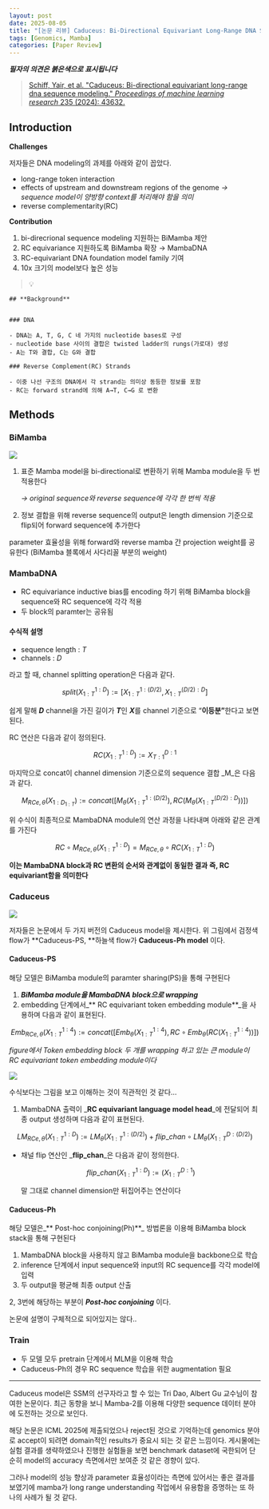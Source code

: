 ```yaml
---
layout: post
date: 2025-08-05
title: "[논문 리뷰] Caduceus: Bi-Directional Equivariant Long-Range DNA Sequence Modeling"
tags: [Genomics, Mamba]
categories: [Paper Review]
---
```


<span class="notion-red">_**필자의 의견은 붉은색으로 표시됩니다**_</span>


> [Schiff, Yair, et al. "Caduceus: Bi-directional equivariant long-range dna sequence modeling." ](https://pmc.ncbi.nlm.nih.gov/articles/PMC12189541/)[_Proceedings of machine learning research_](https://pmc.ncbi.nlm.nih.gov/articles/PMC12189541/)[ 235 (2024): 43632.](https://pmc.ncbi.nlm.nih.gov/articles/PMC12189541/)



## Introduction


**Challenges**


저자들은 DNA modeling의 과제를 아래와 같이 꼽았다.

- long-range token interaction
- effects of upstream and downstream regions of the genome 
_→ sequence model이 양방향 context를 처리해야 함을 의미_
- reverse complementarity(RC)

**Contribution**

1. bi-direcrional sequence modeling 지원하는 BiMamba 제안
1. RC equivariance 지원하도록 BiMamba 확장 → MambaDNA
1. RC-equivariant DNA foundation model family 기여
1. 10x 크기의 model보다 높은 성능

> 💡 


	## **Background**


	### DNA

	- DNA는 A, T, G, C 네 가지의 nucleotide bases로 구성
	- nucleotide base 사이의 결합은 twisted ladder의 rungs(가로대) 생성
	- A는 T와 결합, C는 G와 결합

	### Reverse Complement(RC) Strands

	- 이중 나선 구조의 DNA에서 각 strand는 의미상 동등한 정보를 포함
	- RC는 forward strand에 의해 A→T, C→G 로 변환


## Methods



### BiMamba


![](https://prod-files-secure.s3.us-west-2.amazonaws.com/542b861c-36a8-4051-84e5-8804b6728dba/2c247d59-7815-4980-99f0-8f0d21f445a7/image.png?X-Amz-Algorithm=AWS4-HMAC-SHA256&X-Amz-Content-Sha256=UNSIGNED-PAYLOAD&X-Amz-Credential=ASIAZI2LB466V4O2EBGU%2F20250905%2Fus-west-2%2Fs3%2Faws4_request&X-Amz-Date=20250905T003805Z&X-Amz-Expires=3600&X-Amz-Security-Token=IQoJb3JpZ2luX2VjEAAaCXVzLXdlc3QtMiJHMEUCIEx6XoS%2FaWTtN3MgC2FssaomcKBhMBly%2FUMUBjf3aJmyAiEAiEO19Jim1nFyP9uT%2Fzj2e%2F3b3X5TXJaaRS7ZYwJei8Yq%2FwMIaRAAGgw2Mzc0MjMxODM4MDUiDMBtloH9%2FREhm0LeaircAxqPuuD06UysxRbMwaVAnrvhdHwC0aglMEOVUPCurQqakCP0p%2F7YmN5WIwrirvTod1G%2BIHMCdh8hBhXs1oGei4hrcF9RVPeE7VuoT%2B7%2Bge6F%2FLozXXcuQq4orAh0Ay8RSDz9EqLGbTRVFMghURD2ezbhKuYeOUy4gWBGwCrvdvUrW39Ipl85Rg3E2bMIGwMfQEPSUZxEfc7P7bU5MRFis%2FoLpz7Zi85XwYWOZKN%2BOouiMDEDMIN%2FjI1bJ2AWOYRXDwagnotX%2F86kNTLXpMByVPHIKCJkfaq0y582oD776M9G1JT1%2BDty%2F8%2B0bXI1NJ7G8T%2FdSBH2WRbjf0ggHD6Xk%2FHMPO4i6Z3yFZEk1wNSwWGhq%2FE5HSPtHgDWwHb2yKRIHX5Hgj2X3dkE0%2BWR92m73si9sA2%2BlRlyzfcw8GPWcpKhkIi0hfXnL2N0628TJkrnVGTuAYMS%2FcybeH8pc0l3XFz0XlFzgzIQAntLb%2FbFx5i4wyfmgHzr18sKzoNl2GQIdkjfj2e7C%2BY9sSQmow3MsolAPlhJEgCXc1cHXHd%2FpnXpF3R6y%2FvJcbDhfmzr%2B4irC7EiZJUuP4IhLornqB2yuTujV3sA0Kpfgv754HsUhdJ51P6RlL7liNnW3qG8MJPX6MUGOqUBMSAD2ISq2iyoTvGvYDswHCoyQ7JnR64dEn%2BRvkbIztcM6rmbNa0t6Bx%2B11cZZXZd111%2BKDGuPILrJ2c2WmJMfjQmEynD8kIwN3qcWufFhMctqa0%2BtXCVyUTSf1G09qeUqLYVnChyB22ljW8FyWrFCKGigK6wlbLc70UjrQ3kbkvDq9wnGqLC2gdFTUl5U6QcXzviSmhfACd6P68D0t1e5LmYzXvW&X-Amz-Signature=919f1d94708f7e1c2d58983b469b619713ffbe9eef0ecb0c44a8195817bc5ede&X-Amz-SignedHeaders=host&x-amz-checksum-mode=ENABLED&x-id=GetObject)

1. 표준 Mamba model을 bi-directional로 변환하기 위해 Mamba module을 두 번 적용한다

	_→ original sequence와 reverse sequence에 각각 한 번씩 적용_

1. 정보 결합을 위해 reverse sequence의 output은 length dimension 기준으로 flip되어 forward sequence에 추가한다

parameter 효율성을 위해 forward와 reverse mamba 간 projection weight를 공유한다 (BiMamba 블록에서 사다리꼴 부분의 weight)



### MambaDNA

- RC equivariance inductive bias를 encoding 하기 위해 BiMamba block을 sequence와 RC sequence에 각각 적용
- 두 block의 paramter는 공유됨


#### 수식적 설명

- sequence length : _T_
- channels : _D_

라고 할 때,  channel splitting operation은 다음과 같다.


$$
split(X^{1:D}_{1:T}):=[X^{1:(D/2)}_{1:T},X^{(D/2):D}_{1:T}]
$$


<span class="notion-red">쉽게 말해 </span><span class="notion-red">_**D**_</span><span class="notion-red"> channel을 가진 길이가 </span><span class="notion-red">_**T**_</span><span class="notion-red">인 </span><span class="notion-red">_**X**_</span><span class="notion-red">를 channel 기준으로 “</span><span class="notion-red">**이등분”**</span><span class="notion-red">한다고 보면 된다.</span>


RC 연산은 다음과 같이 정의된다.


$$
RC(X^{1:D}_{1:T}):=X^{D:1}_{T:1}
$$


마지막으로 concat이 channel dimension 기준으로의 sequence 결합 _M_은 다음과 같다.


$$
M_{RCe,\theta}(X_{1:D_{1:T}}):=concat([M_{\theta}(X^{1:(D/2)}_{1:T}),RC(M_{\theta}(X^{(D/2):D}_{1:T}))])
$$


위 수식이 최종적으로 MambaDNA module의 연산 과정을 나타내며 아래와 같은 관계를 가진다


$$
RC\circ M_{RCe,\theta}(X^{1:D}_{1:T}) = M_{RCe,\theta} \circ RC(X^{1:D}_{1:T})
$$


**이는 MambaDNA block과 RC 변환의 순서와 관계없이 동일한 결과 즉, RC equivariant함을 의미한다**



### Caduceus


![](https://prod-files-secure.s3.us-west-2.amazonaws.com/542b861c-36a8-4051-84e5-8804b6728dba/f94a60d7-8145-473b-aef9-7c68d3ec604a/image.png?X-Amz-Algorithm=AWS4-HMAC-SHA256&X-Amz-Content-Sha256=UNSIGNED-PAYLOAD&X-Amz-Credential=ASIAZI2LB466V4O2EBGU%2F20250905%2Fus-west-2%2Fs3%2Faws4_request&X-Amz-Date=20250905T003805Z&X-Amz-Expires=3600&X-Amz-Security-Token=IQoJb3JpZ2luX2VjEAAaCXVzLXdlc3QtMiJHMEUCIEx6XoS%2FaWTtN3MgC2FssaomcKBhMBly%2FUMUBjf3aJmyAiEAiEO19Jim1nFyP9uT%2Fzj2e%2F3b3X5TXJaaRS7ZYwJei8Yq%2FwMIaRAAGgw2Mzc0MjMxODM4MDUiDMBtloH9%2FREhm0LeaircAxqPuuD06UysxRbMwaVAnrvhdHwC0aglMEOVUPCurQqakCP0p%2F7YmN5WIwrirvTod1G%2BIHMCdh8hBhXs1oGei4hrcF9RVPeE7VuoT%2B7%2Bge6F%2FLozXXcuQq4orAh0Ay8RSDz9EqLGbTRVFMghURD2ezbhKuYeOUy4gWBGwCrvdvUrW39Ipl85Rg3E2bMIGwMfQEPSUZxEfc7P7bU5MRFis%2FoLpz7Zi85XwYWOZKN%2BOouiMDEDMIN%2FjI1bJ2AWOYRXDwagnotX%2F86kNTLXpMByVPHIKCJkfaq0y582oD776M9G1JT1%2BDty%2F8%2B0bXI1NJ7G8T%2FdSBH2WRbjf0ggHD6Xk%2FHMPO4i6Z3yFZEk1wNSwWGhq%2FE5HSPtHgDWwHb2yKRIHX5Hgj2X3dkE0%2BWR92m73si9sA2%2BlRlyzfcw8GPWcpKhkIi0hfXnL2N0628TJkrnVGTuAYMS%2FcybeH8pc0l3XFz0XlFzgzIQAntLb%2FbFx5i4wyfmgHzr18sKzoNl2GQIdkjfj2e7C%2BY9sSQmow3MsolAPlhJEgCXc1cHXHd%2FpnXpF3R6y%2FvJcbDhfmzr%2B4irC7EiZJUuP4IhLornqB2yuTujV3sA0Kpfgv754HsUhdJ51P6RlL7liNnW3qG8MJPX6MUGOqUBMSAD2ISq2iyoTvGvYDswHCoyQ7JnR64dEn%2BRvkbIztcM6rmbNa0t6Bx%2B11cZZXZd111%2BKDGuPILrJ2c2WmJMfjQmEynD8kIwN3qcWufFhMctqa0%2BtXCVyUTSf1G09qeUqLYVnChyB22ljW8FyWrFCKGigK6wlbLc70UjrQ3kbkvDq9wnGqLC2gdFTUl5U6QcXzviSmhfACd6P68D0t1e5LmYzXvW&X-Amz-Signature=446589c4fb5eaa4831a838481ae02e2ef0064a1ac6e6844cfd23b789f8ed1a73&X-Amz-SignedHeaders=host&x-amz-checksum-mode=ENABLED&x-id=GetObject)


저자들은 논문에서 두 가지 버전의 Caduceus model을 제시한다. 위 그림에서 검정색 flow가 **Caduceus-PS, **하늘색 flow가 **Caduceus-Ph model** 이다.



#### Caduceus-PS


해당 모델은 BiMamba module의 paramter sharing(PS)을 통해 구현된다

1. _**BiMamba module을 MambaDNA block으로 wrapping**_
1. embedding 단계에서_** RC equivariant token embedding module**_을 사용하며 다음과 같이 표현된다.

$$
Emb_{RCe,\theta}(X^{1:4}_{1:T}):=concat([Emb_{\theta}(X^{1:4}_{1:T}),RC \circ Emb_{\theta}(RC(X^{1:4}_{1:T}))])
$$


_figure에서 Token embedding block 두 개를 wrapping 하고 있는 큰 module이 RC equivariant token embedding module이다_


![](https://prod-files-secure.s3.us-west-2.amazonaws.com/542b861c-36a8-4051-84e5-8804b6728dba/b175e4da-71eb-4e91-8c23-a06dabe673c9/image.png?X-Amz-Algorithm=AWS4-HMAC-SHA256&X-Amz-Content-Sha256=UNSIGNED-PAYLOAD&X-Amz-Credential=ASIAZI2LB466V4O2EBGU%2F20250905%2Fus-west-2%2Fs3%2Faws4_request&X-Amz-Date=20250905T003805Z&X-Amz-Expires=3600&X-Amz-Security-Token=IQoJb3JpZ2luX2VjEAAaCXVzLXdlc3QtMiJHMEUCIEx6XoS%2FaWTtN3MgC2FssaomcKBhMBly%2FUMUBjf3aJmyAiEAiEO19Jim1nFyP9uT%2Fzj2e%2F3b3X5TXJaaRS7ZYwJei8Yq%2FwMIaRAAGgw2Mzc0MjMxODM4MDUiDMBtloH9%2FREhm0LeaircAxqPuuD06UysxRbMwaVAnrvhdHwC0aglMEOVUPCurQqakCP0p%2F7YmN5WIwrirvTod1G%2BIHMCdh8hBhXs1oGei4hrcF9RVPeE7VuoT%2B7%2Bge6F%2FLozXXcuQq4orAh0Ay8RSDz9EqLGbTRVFMghURD2ezbhKuYeOUy4gWBGwCrvdvUrW39Ipl85Rg3E2bMIGwMfQEPSUZxEfc7P7bU5MRFis%2FoLpz7Zi85XwYWOZKN%2BOouiMDEDMIN%2FjI1bJ2AWOYRXDwagnotX%2F86kNTLXpMByVPHIKCJkfaq0y582oD776M9G1JT1%2BDty%2F8%2B0bXI1NJ7G8T%2FdSBH2WRbjf0ggHD6Xk%2FHMPO4i6Z3yFZEk1wNSwWGhq%2FE5HSPtHgDWwHb2yKRIHX5Hgj2X3dkE0%2BWR92m73si9sA2%2BlRlyzfcw8GPWcpKhkIi0hfXnL2N0628TJkrnVGTuAYMS%2FcybeH8pc0l3XFz0XlFzgzIQAntLb%2FbFx5i4wyfmgHzr18sKzoNl2GQIdkjfj2e7C%2BY9sSQmow3MsolAPlhJEgCXc1cHXHd%2FpnXpF3R6y%2FvJcbDhfmzr%2B4irC7EiZJUuP4IhLornqB2yuTujV3sA0Kpfgv754HsUhdJ51P6RlL7liNnW3qG8MJPX6MUGOqUBMSAD2ISq2iyoTvGvYDswHCoyQ7JnR64dEn%2BRvkbIztcM6rmbNa0t6Bx%2B11cZZXZd111%2BKDGuPILrJ2c2WmJMfjQmEynD8kIwN3qcWufFhMctqa0%2BtXCVyUTSf1G09qeUqLYVnChyB22ljW8FyWrFCKGigK6wlbLc70UjrQ3kbkvDq9wnGqLC2gdFTUl5U6QcXzviSmhfACd6P68D0t1e5LmYzXvW&X-Amz-Signature=11dd0b2d96ece69d13a64dbc4f833ff0004842e2b70b8c288218437fd3f4d8c8&X-Amz-SignedHeaders=host&x-amz-checksum-mode=ENABLED&x-id=GetObject)


<span class="notion-red">수식보다는 그림을 보고 이해하는 것이 직관적인 것 같다…</span>

1. MambaDNA 출력이 _**RC equivariant language model head**_에 전달되어 최종 output 생성하며 다음과 같이 표현된다.

$$
LM_{RCe,\theta}(X^{1:D}_{1:T}):= LM_{\theta}(X^{1:(D/2)}_{1:T})+flip\_chan\circ LM_{\theta}(X^{D:(D/2)}_{1:T})
$$

- 채널 flip 연산인 _**flip\_chan**_은 다음과 같이 정의한다.

	$$
	flip\_chan(X^{1:D}_{1:T}):=(X^{D:1}_{1:T})
	$$


	말 그대로 channel dimension만 뒤집어주는 연산이다



#### Caduceus-Ph


해당 모델은_** Post-hoc conjoining(Ph)**_ 방법론을 이용해 BiMamba block stack을 통해 구현된다

1. MambaDNA block을 사용하지 않고 BiMamba module을 backbone으로 학습
1. inference 단계에서 input sequence와 input의 RC sequence를 각각 model에 입력
1. 두 output을 평균해 최종 output 산출

2, 3번에 해당하는 부분이 _**Post-hoc conjoining**_ 이다.


<span class="notion-red">논문에 설명이 구체적으로 되어있지는 않다..</span>



### Train

- 두 모델 모두 pretrain 단계에서 MLM을 이용해 학습
- Caduceus-Ph의 경우 RC sequence 학습을 위한 augmentation 필요

---


<span class="notion-red">Caduceus model은 SSM의 선구자라고 할 수 있는 Tri Dao, Albert Gu 교수님이 참여한 논문이다. 최근 동향을 보니 Mamba-2를 이용해 다양한 sequence 데이터 분야에 도전하는 것으로 보인다.</span>


<span class="notion-red">해당 논문은 ICML 2025에 제출되었으나 reject된 것으로 기억하는데 genomics 분야로 accept이 되려면 domain적인 results가 중요시 되는 것 같은 느낌이다. 게시물에는 실험 결과를 생략하였으나 진행한 실험들을 보면 benchmark dataset에 국한되어 단순히 model의 accuracy 측면에서만 보여준 것 같은 경향이 있다.</span>


<span class="notion-red">그러나 model의 성능 향상과 parameter 효율성이라는 측면에 있어서는 좋은 결과를 보였기에 mamba가 long range understanding 작업에서 유용함을 증명하는 또 하나의 사례가 될 것 같다.</span>

